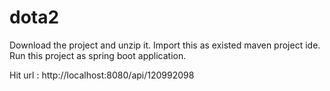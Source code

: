 # dota2

Download the project and unzip it.
Import this as existed maven project ide.
Run this project as spring boot application.

Hit url : http://localhost:8080/api/120992098
